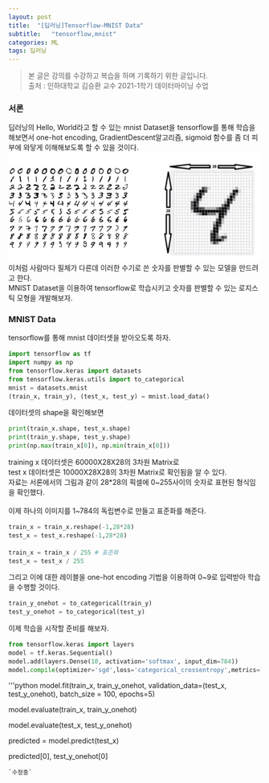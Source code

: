 ```yaml
---
layout: post
title:  "[딥러닝]Tensorflow-MNIST Data"
subtitle:   "tensorflow,mnist"
categories: ML
tags: 딥러닝
---
```


>본 글은 강의를 수강하고 복습을 하며 기록하기 위한 글입니다.<br/>
>출처 : 인하대학교 김승환 교수 2021-1학기 데이터마이닝 수업

### 서론

딥러닝의 Hello, World라고 할 수 있는 mnist Dataset을 tensorflow를 통해 학습을 해보면서 one-hot encoding, GradientDescent알고리즘, sigmoid 함수를 좀 더 피부에 와닿게 이해해보도록 할 수 있을 것이다.<br/>
<img src="/assets/img/딥러닝/mnist1.png" title="mnist"/>
이처럼 사람마다 필체가 다른데 이러한 수기로 쓴 숫자를 판별할 수 있는 모델을 만드려고 한다.<br/>
MNIST Dataset을 이용하여 tensorflow로 학습시키고 숫자를 판별할 수 있는 로지스틱 모형을 개발해보자.<br/>

### MNIST Data
tensorflow를 통해 mnist 데이터셋을 받아오도록 하자.
```python
import tensorflow as tf
import numpy as np
from tensorflow.keras import datasets
from tensorflow.keras.utils import to_categorical
mnist = datasets.mnist
(train_x, train_y), (test_x, test_y) = mnist.load_data()
```
데이터셋의 shape을 확인해보면
```python
print(train_x.shape, test_x.shape)
print(train_y.shape, test_y.shape)
print(np.max(train_x[0]), np.min(train_x[0]))
```
training x 데이터셋은 60000X28X28의 3차원 Matrix로<br/>
test x 데이터셋은 10000X28X28의 3차원 Matrix로 확인됨을 알 수 있다.<br/>
자료는 서론에서의 그림과 같이 28*28의 픽셀에 0~255사이의 숫자로 표현된 형식임을 확인했다.<br/>
<br/>
이제 하나의 이미지를 1~784의 독립변수로 만들고 표준화를 해준다.
```python
train_x = train_x.reshape(-1,28*28) 
test_x = test_x.reshape(-1,28*28)

train_x = train_x / 255 # 표준화
test_x = test_x / 255
```
그리고 이에 대한 레이블을 one-hot encoding 기법을 이용하여 0~9로 입력받아 학습을 수행할 것이다.
```python
train_y_onehot = to_categorical(train_y)
test_y_onehot = to_categorical(test_y)
```
이제 학습을 시작할 준비를 해보자.
```python
from tensorflow.keras import layers
model = tf.keras.Sequential()
model.add(layers.Dense(10, activation='softmax', input_dim=784))
model.compile(optimizer='sgd',loss='categorical_crossentropy',metrics=['accuracy'])
```
'''python
model.fit(train_x, train_y_onehot, validation_data=(test_x, test_y_onehot), batch_size = 100, epochs=5)

model.evaluate(train_x, train_y_onehot)

model.evaluate(test_x, test_y_onehot)

predicted = model.predict(test_x)

predicted[0], test_y_onehot[0]
```
`수정중`
